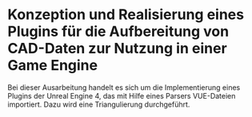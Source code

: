 # Konzeption und Realisierung eines Plugins für die Aufbereitung von CAD-Daten zur Nutzung in einer Game Engine

Bei dieser Ausarbeitung handelt es sich um die Implementierung eines Plugins der Unreal Engine 4, das mit Hilfe eines Parsers VUE-Dateien importiert. Dazu wird eine Triangulierung durchgeführt.
